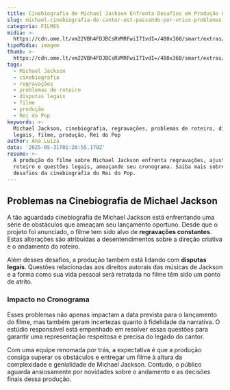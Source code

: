 ```yaml
---
title: Cinebiografia de Michael Jackson Enfrenta Desafios em Produção Conturbada
slug: michael-cinebiografia-do-cantor-est-passando-por-vrios-problemas
categoria: FILMES
midia: >-
  https://cdn.ome.lt/vm22VBh4FDJBCsRVMRFwiI71vdI=/480x360/smart/extras/conteudos/sem_titulo33.png
tipoMidia: imagem
thumb: >-
  https://cdn.ome.lt/vm22VBh4FDJBCsRVMRFwiI71vdI=/480x360/smart/extras/conteudos/sem_titulo33.png
tags:
  - Michael Jackson
  - cinebiografia
  - regravações
  - problemas de roteiro
  - disputas legais
  - filme
  - produção
  - Rei do Pop
keywords: >-
  Michael Jackson, cinebiografia, regravações, problemas de roteiro, disputas
  legais, filme, produção, Rei do Pop
author: Ana Luiza
data: '2025-05-31T01:26:55.170Z'
resumo: >-
  A produção do filme sobre Michael Jackson enfrenta regravações, ajustes no
  roteiro e questões legais, ameaçando seu cronograma. Saiba mais sobre os
  desafios da cinebiografia do Rei do Pop.
---
```


## Problemas na Cinebiografia de Michael Jackson

A tão aguardada cinebiografia de Michael Jackson está enfrentando uma série de obstáculos que ameaçam seu lançamento oportuno. Desde que o projeto foi anunciado, o filme tem sido alvo de **regravações constantes**. Estas alterações são atribuídas a desentendimentos sobre a direção criativa e o andamento do roteiro.

Além desses desafios, a produção também está lidando com **disputas legais**. Questões relacionadas aos direitos autorais das músicas de Jackson e a forma como sua vida pessoal será retratada no filme têm sido um ponto de atrito.

### Impacto no Cronograma

Esses problemas não apenas impactam a data prevista para o lançamento do filme, mas também geram incertezas quanto à fidelidade da narrativa. O estúdio responsável está empenhado em resolver essas questões para garantir uma representação respeitosa e precisa do legado do cantor.

Com uma equipe renomada por trás, a expectativa é que a produção consiga superar os obstáculos e entregar um filme à altura da complexidade e genialidade de Michael Jackson. Contudo, o público aguarda ansiosamente por novidades sobre o andamento e as decisões finais dessa produção.
